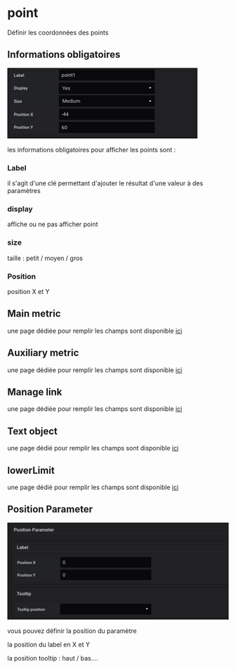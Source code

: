 
# point
Définir les coordonnées des points



## Informations obligatoires


![saisie point](../../screenshots/editor/coordinates/screen-point/obligatoire.jpg)


les informations obligatoires pour afficher les points sont : 



### Label 

il s'agit d'une clé permettant d'ajouter le résultat d'une valeur à des paramètres 

### display

affiche ou ne pas afficher point

### size

taille : petit / moyen / gros

### Position

position X et Y




## Main metric

une page dédiée pour remplir les champs sont disponible [ici](coordinates-space-main-metric.md)


## Auxiliary metric

une page dédiée pour remplir les champs sont disponible [ici](coordinates-space-auxiliary-metric.md)


## Manage link

une page dédiée pour remplir les champs sont disponible [ici](coordinates-manage-link.md)




## Text object


une page dédié pour remplir les champs sont disponible [ici](coordinates-text-object.md)




## lowerLimit



une page dédié pour remplir les champs sont disponible [ici](coordinates-lower-limit.md)



## Position Parameter


![position parameter](../../screenshots/editor/coordinates/screen-point/position-parameter.jpg)

vous pouvez définir la position du paramètre 


la position du label en X et Y


la position tooltip : 
haut / bas....








